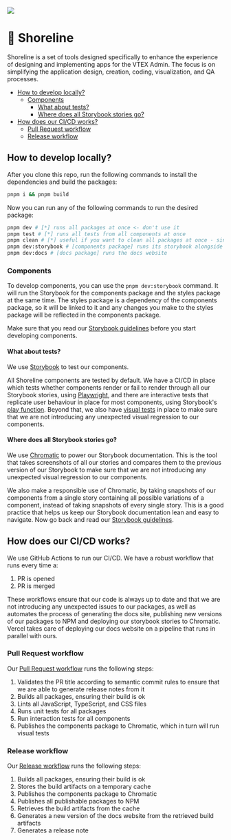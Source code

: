 <a href="https://shoreline.storybook.vtex.com" target="_blank"><img src="https://raw.githubusercontent.com/storybooks/brand/master/badge/badge-storybook.svg"></a>

# 🌊 Shoreline <!-- omit in toc -->

Shoreline is a set of tools designed specifically to enhance the experience of designing and implementing apps for the VTEX Admin. The focus is on simplifying the application design, creation, coding, visualization, and QA processes.

- [How to develop locally?](#how-to-develop-locally)
  - [Components](#components)
    - [What about tests?](#what-about-tests)
    - [Where does all Storybook stories go?](#where-does-all-storybook-stories-go)
- [How does our CI/CD works?](#how-does-our-cicd-works)
  - [Pull Request workflow](#pull-request-workflow)
  - [Release workflow](#release-workflow)

## How to develop locally?

After you clone this repo, run the following commands to install the dependencies and build the packages:

```bash
pnpm i && pnpm build
```

Now you can run any of the following commands to run the desired package:

```bash
pnpm dev # [*] runs all packages at once <- don't use it
pnpm test # [*] runs all tests from all components at once
pnpm clean # [*] useful if you want to clean all packages at once - since they are linked, sometimes a rebase not followed by a fresh reinstall can cause some issues
pnpm dev:storybook # [components package] runs its storybook alongside the styles package
pnpm dev:docs # [docs package] runs the docs website
```

### Components

To develop components, you can use the `pnpm dev:storybook` command. It will run the Storybook for the components package and the styles package at the same time. The styles package is a dependency of the components package, so it will be linked to it and any changes you make to the styles package will be reflected in the components package.

<!-- TODO: Maybe update the Storybook guidelines in case they move to a GH discussion or docs -->

Make sure that you read our [Storybook guidelines](https://github.com/vtex/shoreline/issues/1455) before you start developing components.

#### What about tests?

We use [Storybook](https://storybook.js.org/) to test our components.

All Shoreline components are tested by default. We have a CI/CD in place which tests whether components render or fail to render through all our Storybook stories, using [Playwright](https://playwright.dev/), and there are interactive tests that replicate user behaviour in place for most components, using Storybook's [play function](https://storybook.js.org/docs/writing-stories/play-function/). Beyond that, we also have [visual tests](https://storybook.js.org/docs/writing-tests/visual-testing) in place to make sure that we are not introducing any unexpected visual regression to our components.

#### Where does all Storybook stories go?

<!-- TODO: Add link to our public Storybook URL here once we upgrade Chromatic -->

We use [Chromatic](https://www.chromatic.com/) to power our Storybook documentation. This is the tool that takes screenshots of all our stories and compares them to the previous version of our Storybook to make sure that we are not introducing any unexpected visual regression to our components.

We also make a responsible use of Chromatic, by taking snapshots of our components from a single story containing all possible variations of a component, instead of taking snapshots of every single story. This is a good practice that helps us keep our Storybook documentation lean and easy to navigate. Now go back and read our [Storybook guidelines](https://github.com/vtex/shoreline/issues/1455).

## How does our CI/CD works?

We use GitHub Actions to run our CI/CD. We have a robust workflow that runs every time a:

1. PR is opened
2. PR is merged

These workflows ensure that our code is always up to date and that we are not introducing any unexpected issues to our packages, as well as automates the process of generating the docs site, publishing new versions of our packages to NPM and deploying our storybook stories to Chromatic. Vercel takes care of deploying our docs website on a pipeline that runs in parallel with ours.

### Pull Request workflow

Our [Pull Request workflow](.github/workflows/pr.yml) runs the following steps:

1. Validates the PR title according to semantic commit rules to ensure that we are able to generate release notes from it
2. Builds all packages, ensuring their build is ok
3. Lints all JavaScript, TypeScript, and CSS files
4. Runs unit tests for all packages
5. Run interaction tests for all components
6. Publishes the components package to Chromatic, which in turn will run visual tests

### Release workflow

Our [Release workflow](.github/workflows/release.yml) runs the following steps:

1. Builds all packages, ensuring their build is ok
2. Stores the build artifacts on a temporary cache
3. Publishes the components package to Chromatic
4. Publishes all publishable packages to NPM
5. Retrieves the build artifacts from the cache
6. Generates a new version of the docs website from the retrieved build artifacts
7. Generates a release note
